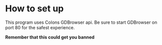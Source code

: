 # How to set up
This program uses Colons GDBrowser api.
Be sure to start GDBrowser on port 80 for the safest experience.

**Remember that this could get you banned**
